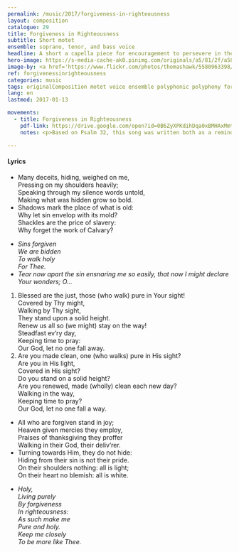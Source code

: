 ```yaml
---
permalink: /music/2017/forgiveness-in-righteousness
layout: composition
catalogue: 29
title: Forgiveness in Righteousness
subtitle: Short motet
ensemble: soprano, tenor, and bass voice
headline: A short a capella piece for encouragement to persevere in the Lord and surmount sin.
hero-image: https://s-media-cache-ak0.pinimg.com/originals/a5/81/2f/a5812f21cce534435c89b89253371f8d.jpg
image-by: <a href='https://www.flickr.com/photos/thomashawk/5580963398/in/photolist-9vaTYS-dUY3bQ-aQx4op-yRNaGs-kT3Rr7-kT3NxS-yRNf6Y-s46Z1y-wWPJmQ-kT2eHg-rPK5ff-kT24yD-kT2akD-kT1Cpv-qzQZBc-zweZAu-rwUJqZ-53uaUo-qvr5y-8FH3DA-ad9iNq-91S7Ey-8Qcmbr-5WdGS3-e5v2Jg-e5AFzQ-qCvH2G-8ej7Gj-JW2sQ-e5v474-7yuPBd-gQFUD-8Drmqh-fBHK7A-qxmhoG-9ErYFo-eD4YUL-7UfG4U-nRe8kq-f591H9-dYzqUZ-rmrmfV-c1C3rb-8dKerm-oV7tHR-a21HtQ-aYfzBZ-bbnZvk-dBjE43-iQh3Hd' target='_new'>Whose God</a> by <a href='https://www.flickr.com/photos/thomashawk/' target='_new' >Thomas Hawk</a> under <a href='https://creativecommons.org/licenses/by-nc/2.0/' target='_new'>Attribution-NonCommercial 2.0 Generic</a>
ref: forgivenessinrighteousness
categories: music
tags: originalComposition motet voice ensemble polyphonic polyphony forgiveness
lang: en
lastmod: 2017-01-13

movements:
  - title: Forgiveness in Righteousness
    pdf-link: https://drive.google.com/open?id=0B6ZyXPKdihDqa0xBMHAxMmtWR3c
    notes: <p>Based on Psalm 32, this song was written both as a reminder to continually seek the Lord's forgiveness and to have joy in it. This composition originated to be sung for the Campus Church at Pensacola Christian College.</p>

---
```

<h4>Lyrics</h4>
<ul class="poetry">
<li>Many deceits, hiding, weighed on me,
<br />Pressing on my shoulders heavily;
<br />Speaking through my silence words untold,
<br />Making what was hidden grow so bold.</li>

<li>Shadows mark the place of what is old:
<br />Why let sin envelop with its mold?
<br />Shackles are the price of slavery:
<br />Why forget the work of Calvary?</li>
</ul>

<ul class="poetry">
<li><i>Sins forgiven
<br />We are bidden
<br />To walk holy
<br />For Thee.</i></li>

<li><i>Tear now apart the sin ensnaring me so easily, that now I might declare Your wonders; O&hellip;</i></li>
</ul>

<ol class="composition-lyrics">
<li>Blessed are the just, those (who walk) pure in Your sight!
<br />Covered by Thy might,
<br />Walking by Thy sight,
<br />They stand upon a solid height.
<br />Renew us all so (we might) stay on the way!
<br />Steadfast ev’ry day,
<br />Keeping time to pray:
<br />Our God, let no one fall away.</li>

<li>Are you made clean, one (who walks) pure in His sight?
<br />Are you in His light,
<br />Covered in His sight?
<br />Do you stand on a solid height?
<br />Are you renewed, made (wholly) clean each new day?
<br />Walking in the way,
<br />Keeping time to pray?
<br />Our God, let no one fall a way.</li>
</ol>

<ul class="poetry">
<li>All who are forgiven stand in joy;
<br />Heaven given mercies they employ,
<br />Praises of thanksgiving they proffer
<br />Walking in their God, their deliv’rer.</li>

<li>Turning towards Him, they do not hide:
<br />Hiding from their sin is not their pride.
<br />On their shoulders nothing: all is light;
<br />On their heart no blemish: all is white.</li>
</ul>

<ul class="poetry">
<li><i>Holy, 
<br />Living purely
<br />By forgiveness
<br />In righteousness:
<br />As such make me
<br />Pure and holy.
<br />Keep me closely
<br />To be more like Thee.</i></li>
</ul>
